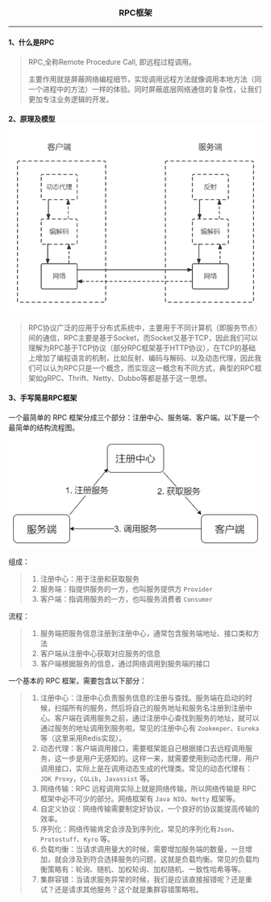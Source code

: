 <h3>
<div align = "center">RPC框架</div>
</h3>


---

#### 1、什么是RPC

>RPC,全称Remote Procedure Call, 即远程过程调用。
>
>主要作用就是屏蔽网络编程细节，实现调用远程方法就像调用本地方法（同一个进程中的方法）一样的体验。同时屏蔽底层网络通信的复杂性，让我们更加专注业务逻辑的开发。

####  2、原理及模型![](model.png)

>RPC协议广泛的应用于分布式系统中，主要用于不同计算机（即服务节点）间的通信，RPC主要是基于Socket，而Socket又基于TCP，因此我们可以理解为RPC基于TCP协议（部分RPC框架基于HTTP协议），在TCP的基础上增加了编程语言的机制，比如反射、编码与解码、以及动态代理，因此我们可以认为RPC只是一个概念，而实现这一概念有不同方式，典型的RPC框架如gRPC、Thrift、Netty、Dubbo等都是基于这一思想。

#### 3、手写简易RPC框架

一个最简单的 RPC 框架分成三个部分：注册中心、服务端、客户端。以下是一个最简单的结构流程图。

![](rpc.jpg)

组成：

>1. 注册中心：用于注册和获取服务
>2. 服务端：指提供服务的一方，也叫服务提供方 `Provider`
>3. 客户端：指调用服务的一方，也叫服务消费者 `Consumer`

流程：

>1. 服务端把服务信息注册到注册中心，通常包含服务端地址、接口类和方法
>2. 客户端从注册中心获取对应服务的信息
>3. 客户端根据服务的信息，通过网络调用到服务端的接口

一个基本的 RPC 框架，需要包含以下部分：

>1. 注册中心：注册中心负责服务信息的注册与查找。服务端在启动的时候，扫描所有的服务，然后将自己的服务地址和服务名注册到注册中心。客户端在调用服务之前，通过注册中心查找到服务的地址，就可以通过服务的地址调用到服务啦。常见的注册中心有 `Zookeeper`、`Eureka` 等（这里采用Redis实现）。
>2. 动态代理：客户端调用接口，需要框架能自己根据接口去远程调用服务，这一步是用户无感知的。这样一来，就需要使用到动态代理，用户调用接口，实际上是在调用动态生成的代理类。常见的动态代理有：`JDK Proxy`，`CGLib`，`Javassist` 等。
>3. 网络传输：RPC 远程调用实际上就是网络传输，所以网络传输是 RPC 框架中必不可少的部分。网络框架有 `Java NIO`、`Netty` 框架等。
>4. 自定义协议：网络传输需要制定好协议，一个良好的协议能提高传输的效率。
>5. 序列化：网络传输肯定会涉及到序列化，常见的序列化有`Json`、`Protostuff`、`Kyro` 等。
>6. 负载均衡：当请求调用量大的时候，需要增加服务端的数量，一旦增加，就会涉及到符合选择服务的问题，这就是负载均衡。常见的负载均衡策略有：轮询、随机、加权轮询、加权随机、一致性哈希等等。
>7. 集群容错：当请求服务异常的时候，我们是应该直接报错呢？还是重试？还是请求其他服务？这个就是集群容错策略啦。
